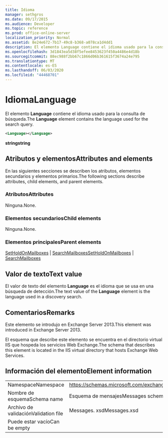 ```yaml
---
title: Idioma
manager: sethgros
ms.date: 09/17/2015
ms.audience: Developer
ms.topic: reference
ms.prod: office-online-server
localization_priority: Normal
ms.assetid: 8e24e672-7b17-49c8-b368-a078ca1d4dd1
description: El elemento Language contiene el idioma usado para la consulta de búsqueda.
ms.openlocfilehash: 3d1843ea5d38f5efee8453623f450a4486e4d18b
ms.sourcegitcommit: 88ec988f2bb67c1866d06b361615f3674a24e795
ms.translationtype: MT
ms.contentlocale: es-ES
ms.lasthandoff: 06/03/2020
ms.locfileid: "44468701"
---
```

# <a name="language"></a><span data-ttu-id="2377a-103">Idioma</span><span class="sxs-lookup"><span data-stu-id="2377a-103">Language</span></span>

<span data-ttu-id="2377a-104">El elemento **Language** contiene el idioma usado para la consulta de búsqueda.</span><span class="sxs-lookup"><span data-stu-id="2377a-104">The **Language** element contains the language used for the search query.</span></span> 
  
```XML
<Language></Language>
```

 <span data-ttu-id="2377a-105">**string**</span><span class="sxs-lookup"><span data-stu-id="2377a-105">**string**</span></span>
## <a name="attributes-and-elements"></a><span data-ttu-id="2377a-106">Atributos y elementos</span><span class="sxs-lookup"><span data-stu-id="2377a-106">Attributes and elements</span></span>

<span data-ttu-id="2377a-107">En las siguientes secciones se describen los atributos, elementos secundarios y elementos primarios.</span><span class="sxs-lookup"><span data-stu-id="2377a-107">The following sections describe attributes, child elements, and parent elements.</span></span>
  
### <a name="attributes"></a><span data-ttu-id="2377a-108">Atributos</span><span class="sxs-lookup"><span data-stu-id="2377a-108">Attributes</span></span>

<span data-ttu-id="2377a-109">Ninguna.</span><span class="sxs-lookup"><span data-stu-id="2377a-109">None.</span></span>
  
### <a name="child-elements"></a><span data-ttu-id="2377a-110">Elementos secundarios</span><span class="sxs-lookup"><span data-stu-id="2377a-110">Child elements</span></span>

<span data-ttu-id="2377a-111">Ninguna.</span><span class="sxs-lookup"><span data-stu-id="2377a-111">None.</span></span>
  
### <a name="parent-elements"></a><span data-ttu-id="2377a-112">Elementos principales</span><span class="sxs-lookup"><span data-stu-id="2377a-112">Parent elements</span></span>

<span data-ttu-id="2377a-113">[SetHoldOnMailboxes](setholdonmailboxes.md)  |  [SearchMailboxes](searchmailboxes.md)</span><span class="sxs-lookup"><span data-stu-id="2377a-113">[SetHoldOnMailboxes](setholdonmailboxes.md) | [SearchMailboxes](searchmailboxes.md)</span></span>
  
## <a name="text-value"></a><span data-ttu-id="2377a-114">Valor de texto</span><span class="sxs-lookup"><span data-stu-id="2377a-114">Text value</span></span>

<span data-ttu-id="2377a-115">El valor de texto del elemento **Language** es el idioma que se usa en una búsqueda de detección.</span><span class="sxs-lookup"><span data-stu-id="2377a-115">The text value of the **Language** element is the language used in a discovery search.</span></span> 
  
## <a name="remarks"></a><span data-ttu-id="2377a-116">Comentarios</span><span class="sxs-lookup"><span data-stu-id="2377a-116">Remarks</span></span>

<span data-ttu-id="2377a-117">Este elemento se introdujo en Exchange Server 2013.</span><span class="sxs-lookup"><span data-stu-id="2377a-117">This element was introduced in Exchange Server 2013.</span></span>
  
<span data-ttu-id="2377a-118">El esquema que describe este elemento se encuentra en el directorio virtual IIS que hospeda los servicios Web Exchange.</span><span class="sxs-lookup"><span data-stu-id="2377a-118">The schema that describes this element is located in the IIS virtual directory that hosts Exchange Web Services.</span></span>
  
## <a name="element-information"></a><span data-ttu-id="2377a-119">Información del elemento</span><span class="sxs-lookup"><span data-stu-id="2377a-119">Element information</span></span>

|||
|:-----|:-----|
|<span data-ttu-id="2377a-120">Namespace</span><span class="sxs-lookup"><span data-stu-id="2377a-120">Namespace</span></span>  <br/> |https://schemas.microsoft.com/exchange/services/2006/messages  <br/> |
|<span data-ttu-id="2377a-121">Nombre de esquema</span><span class="sxs-lookup"><span data-stu-id="2377a-121">Schema name</span></span>  <br/> |<span data-ttu-id="2377a-122">Esquema de mensajes</span><span class="sxs-lookup"><span data-stu-id="2377a-122">Messages schema</span></span>  <br/> |
|<span data-ttu-id="2377a-123">Archivo de validación</span><span class="sxs-lookup"><span data-stu-id="2377a-123">Validation file</span></span>  <br/> |<span data-ttu-id="2377a-124">Messages. xsd</span><span class="sxs-lookup"><span data-stu-id="2377a-124">Messages.xsd</span></span>  <br/> |
|<span data-ttu-id="2377a-125">Puede estar vacío</span><span class="sxs-lookup"><span data-stu-id="2377a-125">Can be empty</span></span>  <br/> ||
   

